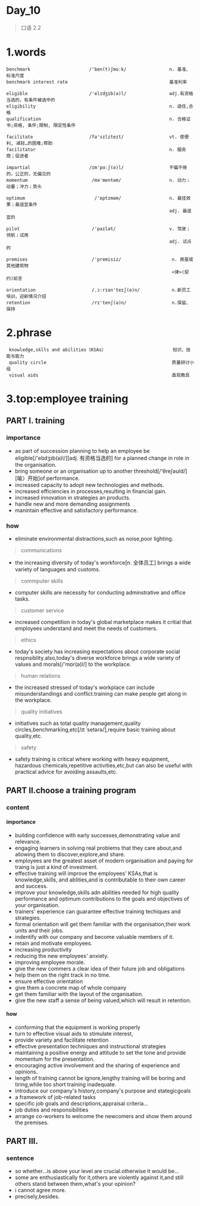 # Day_10
> 口语 2.2
# 1.words
    benchmark                      /'ben(t)ʃmɑːk/                n. 基准、标准尺度
    benchmark interest rate                                      基准利率

    eligible                       /'elɪdʒɪb(ə)l/                adj.有资格当选的，有条件被选中的
    eligibility                                                  n. 适任,合格
    qualification                                                n. 合格证书;资格, 条件;限制, 限定性条件

    facilitate                     /fə'sɪlɪteɪt/                 vt. 使便利, 减轻…的困难;帮助
    facilitator                                                  n. 服务商；促进者

    impartial                      /ɪm'pɑːʃ(ə)l/                 不偏不倚的，公正的，无偏见的
    momentum                        /mə'mentəm/                  n. 动力；动量；冲力；势头

    optimum                          /'ɒptɪməm/                  n. 最佳效果；最适宜条件
                                                                 adj. 最适宜的

    pilot                           /'paɪlət/                    v. 驾驶；领航；试用
                                                                 adj. 试点的

    premises                        /'premisiz/                   n. 房屋或其他建筑物  
                                                                  <律>(契约)前言

    orientation                     /ˌɔːrɪən'teɪʃ(ə)n/            n.新员工培训，迎新情况介绍
    retention                       /rɪ'tenʃ(ə)n/                 n.保留、保持

# 2.phrase
     knowledge,sklls and abilities（KSAs）                         知识、技能与能力
     quality circle                                               质量研讨小组
     visual aids                                                  直观教具

# 3.top:employee training
## PART I. training 
### importance
- as part of succession planning to help an employee be eligible[/'elɪdʒɪb(ə)l/][adj. 有资格当选的] for a planned change in role in the organisation.
- bring someone or an organisation up to another threshold[/'θreʃəʊld/] [喻〉开始]of performance.
- increased capacity to adopt new technologies and methods.
- increased efficiencies in processes,resulting in financial gain.
- increased innovation in strategies an products.
- handle new and more demanding assignments
- manintain effective and satisfactory performance.

### how
- eliminate environmental distractions,such as noise,poor lighting.
> communications
- the increasing diversity of today's workforce[n. 全体员工] brings a wide variety of languages and customs.
> commputer skills
- computer skills are necessity for conducting adminstrative and office tasks.
> customer service
- increased competition in today's global marketplace makes it critial that
employees understand and meet the needs of customers.
> ethics
- today's society has increasing expectations about corporate social
respnsiblity.also,today's diverse workforce brings a wide variety of values
and morals[/'mɒr(ə)l/] to the workplace.
> human relations
- the increased stressed of today's workplace can include 
misunderstandings and conflict.training can make people get along in the 
workplace.
> quality initiatives
- initiatives such as total quality management,quality 
circles,benchmarking,etc[/ɪt ˈsetərə/],require basic training about quality,etc.
> safety
- safety training is critical where working with heavy equipment,
hazardous chemicals,repetitive activities,etc,but can also be useful with 
practical advice for avoiding assaults,etc.

## PART II.choose a training program 
### content
#### importance
- building confidence with early successes,demonstrating value and relevance.
- engaging learners in solving real problems that they care about,and allowing
them to discover,explore,and share.
- employees are the greatest asset of modern organisation and paying for traing
is just a kind of investment.
- effective training will improve the employees' KSAs,that is knowledge,skills,
and ablities,and is contributable to their own career and success.
- improve your knowledge,skills adn abilities needed for high quality 
performance and optimum contributions to the goals and objectives of your 
organisation.
- trainers' experience can guarantee effective training techiques and strategies.
- formal orientation will get them familiar with the organisation,their work units and their jobs.
- indentify with our company and become valuable members of it.
- retain and motivate employees.
- increasing productivity
- reducing the new employees' anxiety.
- improving employee morale.
- give the new commers a clear idea of their future job and obligations
- help them on the right track in no time.
- ensure effective orientation
- give them a concrete map of whole company
- get them familiar with the layout of the organisation.
- give the new staff a sense of being valued,which will result in retention.

#### how
- conforming that the equipment is working properly
- turn to effective visual aids to stimulate interest,
- provide variety and facilitate retention
- effective presentation techniques and instructional strategies
- maintaining a positive energy and attitude to set the tone and provide momentum for the presentation.
- encouraging active involvement and the sharing of experience and opinions.
- length of training cannot be ignore,lengthy training will be boring and tiring,while too short training inadequate.
- introduce our company's history,company's purpose and stategicgoals
- a framework of job-related tasks
- specific job goals and descriptions,appraisal criteria...
- job duties and responsibilities
- arrange co-workers to welcome the newcomers and show them around the premises.

## PART III.
### sentence
- so whether...is above your level are crucial.otherwise it would be...
- some are enthusiastically for it,others are violently against it,and still others stand between them,what's your opinion?
- i cannot agree more.
- precisely,besides.






